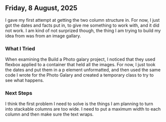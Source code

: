 ## Friday, 8 August, 2025

I gave my first attempt at getting the two column structure in. For now, I just got the dates and facts put in, to give me something to work with, and it did not work. I am kind of not surprized though, the thing I am trying to build my idea from was from an image gallary. 

### What I Tried

When examining the Build a Photo galary project, I noticed that they used flexbox applied to a container that held all the images. For now, I just took the dates and put them in a p element unformatted, and then used the same code I wrote for the Photo Galary and created a temporary class to try to see what happens. 

### Next Steps

I think the first problem I need to solve is the things I am planning to turn into stackable columns are too wide. I need to put a maximum width to each column and then make sure the text wraps. 